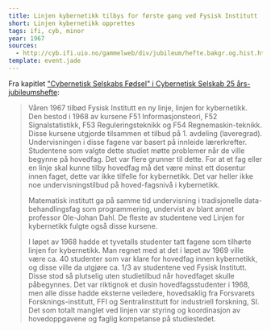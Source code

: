 ```yaml
---
title: Linjen kybernetikk tilbys for første gang ved Fysisk Institutt
short: Linjen kybernetikk opprettes
tags: ifi, cyb, minor
year: 1967
sources:
  - http://cyb.ifi.uio.no/gammelweb/div/jubileum/hefte.bakgr.og.hist.html Cybernetisk Selskab 25 års-jubileumshefte
template: event.jade
---
```


Fra kapitlet ["Cybernetisk Selskabs Fødsel" i Cybernetisk Selskab 25 års-jubileumshefte](http://cyb.ifi.uio.no/gammelweb/div/jubileum/hefte.bakgr.og.hist.html): 

> Våren 1967 tilbød Fysisk Institutt en ny linje, linjen for kybernetikk. Den bestod i 1968 av kursene F51 Informasjonsteori, F52 Signalstatistikk, F53 Reguleringsteknikk og F54 Regnemaskin-teknikk. Disse kursene utgjorde tilsammen et tilbud på 1. avdeling (laveregrad). Undervisningen i disse fagene var basert på innleide lærerkrefter. Studentene som valgte dette studiet møtte problemer når de ville begynne på hovedfag. Det var flere grunner til dette. For at et fag eller en linje skal kunne tilby hovedfag må det være minst ett dosentur innen faget, dette var ikke tilfelle for kybernetikk. Det var heller ikke noe undervisningstilbud på hoved-fagsnivå i kybernetikk.
> 
> Matematisk institutt ga på samme tid undervisning i tradisjonelle data-behandlingsfag som programmering, undervist av blant annet professor Ole-Johan Dahl. De fleste av studentene ved Linjen for kybernetikk fulgte også disse kursene.
> 
> I løpet av 1968 hadde et tyvetalls studenter tatt fagene som tilhørte linjen for kybernetikk. Man regnet med at det i løpet av 1969 ville være ca. 40 studenter som var klare for hovedfag innen kybernetikk, og disse ville da utgjøre ca. 1/3 av studentene ved Fysisk Institutt. Disse stod så plutselig uten studietilbud når hovedfaget skulle påbegynnes. Det var riktignok et dusin hovedfagsstudenter i 1968, men alle disse hadde eksterne veiledere, hovedsaklig fra Forsvarets Forsknings-institutt, FFI og Sentralinstitutt for industriell forskning, SI. Det som totalt manglet ved linjen var styring og koordinasjon av hovedoppgavene og faglig kompetanse på studiestedet.